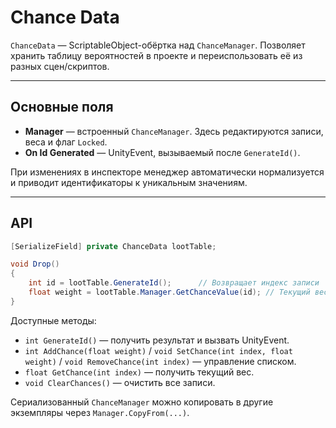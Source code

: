 # Chance Data

`ChanceData` — ScriptableObject-обёртка над `ChanceManager`. Позволяет хранить таблицу вероятностей в проекте и переиспользовать её из разных сцен/скриптов.

---

## Основные поля
- **Manager** — встроенный `ChanceManager`. Здесь редактируются записи, веса и флаг `Locked`.
- **On Id Generated** — UnityEvent, вызываемый после `GenerateId()`.

При изменениях в инспекторе менеджер автоматически нормализуется и приводит идентификаторы к уникальным значениям.

---

## API
```csharp
[SerializeField] private ChanceData lootTable;

void Drop()
{
    int id = lootTable.GenerateId();      // Возвращает индекс записи
    float weight = lootTable.Manager.GetChanceValue(id); // Текущий вес (сырая величина)
}
```

Доступные методы:
- `int GenerateId()` — получить результат и вызвать UnityEvent.
- `int AddChance(float weight)` / `void SetChance(int index, float weight)` / `void RemoveChance(int index)` — управление списком.
- `float GetChance(int index)` — получить текущий вес.
- `void ClearChances()` — очистить все записи.

Сериализованный `ChanceManager` можно копировать в другие экземпляры через `Manager.CopyFrom(...)`.

